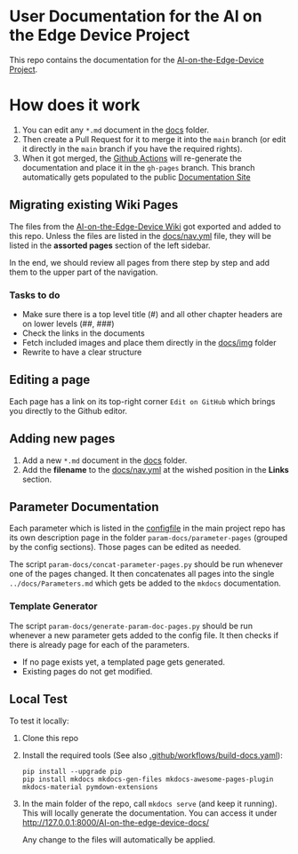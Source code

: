 # User Documentation for the AI on the Edge Device Project
 
This repo contains the documentation for the [AI-on-the-Edge-Device Project](https://github.com/jomjol/AI-on-the-edge-device).

# How does it work
1. You can edit any `*.md` document in the [docs](docs) folder.
1. Then create a Pull Request for it to merge it into the `main` branch (or edit it directly in the `main` branch if you have the required rights).
1. When it got merged, the [Github Actions](https://github.com/jomjol/AI-on-the-edge-device-docs/actions) will re-generate the documentation and place it in the `gh-pages` branch. This branch automatically gets populated to the public [Documentation Site](https://jomjol.github.io/AI-on-the-edge-device-docs)

## Migrating existing Wiki Pages
The files from the [AI-on-the-Edge-Device Wiki](https://github.com/jomjol/AI-on-the-edge-device/wiki) got exported and added to this repo. Unless the files are listed in the [docs/nav.yml](docs/nav.yml) file, they will be listed in the **assorted pages** section of the left sidebar.

In the end, we should review all pages from there step by step and add them to the upper part of the navigation.

### Tasks to do
 - Make sure there is a top level title (#) and all other chapter headers are on lower levels (##, ###)
 - Check the links in the documents
 - Fetch included images and place them directly in the [docs/img](docs/img) folder
 - Rewrite to have a clear structure

## Editing a page
Each page has a link on its top-right corner `Edit on GitHub` which brings you directly to the Github editor.

## Adding new pages
1. Add a new `*.md` document in the [docs](docs) folder.
1. Add the **filename** to the [docs/nav.yml](docs/nav.yml) at the wished position in the **Links** section.

## Parameter Documentation
Each parameter which is listed in the [configfile](https://github.com/jomjol/AI-on-the-edge-device/blob/rolling/sd-card/config/config.ini) in the main project repo 
has its own description page in the folder `param-docs/parameter-pages` (grouped by the config sections).
Those pages can be edited as needed.

The script `param-docs/concat-parameter-pages.py` should be run whenever one of the pages changed.
It then concatenates all pages into the single `../docs/Parameters.md` which gets be added to the `mkdocs` documentation.

### Template Generator
The script `param-docs/generate-param-doc-pages.py` should be run whenever a new parameter gets added to the config file.
It then checks if there is already page for each of the parameters.
 - If no page exists yet, a templated page gets generated.
 - Existing pages do not get modified.


## Local Test
To test it locally:
1. Clone this repo
1. Install the required tools (See also [.github/workflows/build-docs.yaml](.github/workflows/build-docs.yaml)):
    ```
    pip install --upgrade pip
    pip install mkdocs mkdocs-gen-files mkdocs-awesome-pages-plugin mkdocs-material pymdown-extensions
    ```
1. In the main folder of the repo, call `mkdocs serve` (and keep it running).
  This will locally generate the documentation.
  You can access it under http://127.0.0.1:8000/AI-on-the-edge-device-docs/

    Any change to the files will automatically be applied.
